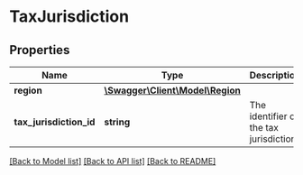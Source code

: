 # TaxJurisdiction

## Properties
Name | Type | Description | Notes
------------ | ------------- | ------------- | -------------
**region** | [**\Swagger\Client\Model\Region**](Region.md) |  | [optional] 
**tax_jurisdiction_id** | **string** | The identifier of the tax jurisdiction. | [optional] 

[[Back to Model list]](../README.md#documentation-for-models) [[Back to API list]](../README.md#documentation-for-api-endpoints) [[Back to README]](../README.md)



